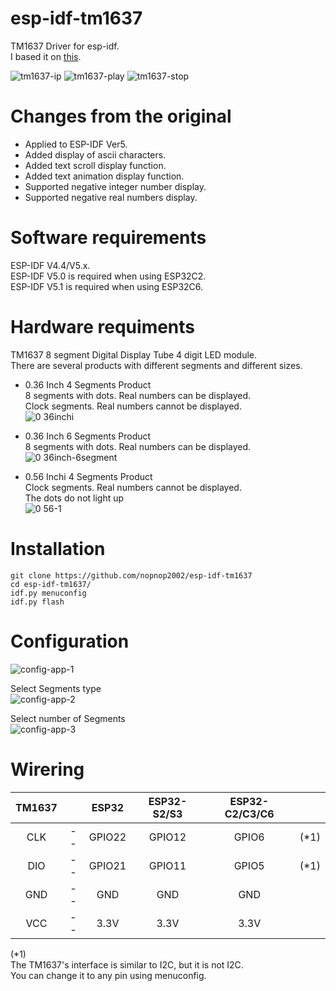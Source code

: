 # esp-idf-tm1637
TM1637 Driver for esp-idf.   
I based it on [this](https://github.com/petrows/esp-32-tm1637).   

![tm1637-ip](https://github.com/nopnop2002/esp-idf-tm1637/assets/6020549/15cb623d-2298-4344-a9c7-f573cb0255cd)
![tm1637-play](https://github.com/nopnop2002/esp-idf-tm1637/assets/6020549/bb98913e-f5e5-4f17-8d12-4cd9f16518f7)
![tm1637-stop](https://github.com/nopnop2002/esp-idf-tm1637/assets/6020549/b1928da8-c461-4772-8d33-8f82175c5f54)

# Changes from the original
- Applied to ESP-IDF Ver5.   
- Added display of ascii characters.   
- Added text scroll display function.   
- Added text animation display function.   
- Supported negative integer number display.   
- Supported negative real numbers display.   

# Software requirements
ESP-IDF V4.4/V5.x.   
ESP-IDF V5.0 is required when using ESP32C2.   
ESP-IDF V5.1 is required when using ESP32C6.   

# Hardware requiments
TM1637 8 segment Digital Display Tube 4 digit LED module.   
There are several products with different segments and different sizes.   
- 0.36 Inch 4 Segments Product   
 8 segments with dots. Real numbers can be displayed.   
 Clock segments. Real numbers cannot be displayed.   
![0 36inchi](https://github.com/nopnop2002/esp-idf-tm1637/assets/6020549/856f23ed-d198-4f68-b2a1-f085d59c0e11)

- 0.36 Inch 6 Segments Product   
 8 segments with dots. Real numbers can be displayed.   
![0 36inch-6segment](https://github.com/nopnop2002/esp-idf-tm1637/assets/6020549/b3bf7b07-1f64-44ac-9ee7-a5fd159bb657)

- 0.56 Inchi 4 Segments Product   
 Clock segments. Real numbers cannot be displayed.   
 The dots do not light up   
![0 56-1](https://github.com/nopnop2002/esp-idf-tm1637/assets/6020549/54afb3f0-c6dc-46a4-9b77-6809cd70e2e8)

# Installation
```
git clone https://github.com/nopnop2002/esp-idf-tm1637
cd esp-idf-tm1637/
idf.py menuconfig
idf.py flash
```

# Configuration   

![config-app-1](https://github.com/nopnop2002/esp-idf-tm1637/assets/6020549/da9fad9b-f510-4a02-84a5-af44d588aa97)

Select Segments type   
![config-app-2](https://github.com/nopnop2002/esp-idf-tm1637/assets/6020549/6a5b0c7c-32bd-4ede-b5ba-ff8bf9fba590)

Select number of Segments   
![config-app-3](https://github.com/nopnop2002/esp-idf-tm1637/assets/6020549/f67fc28f-4b7d-4431-a61a-f9f41b453800)

# Wirering

|TM1637||ESP32|ESP32-S2/S3|ESP32-C2/C3/C6||
|:-:|:-:|:-:|:-:|:-:|:-:|
|CLK|--|GPIO22|GPIO12|GPIO6|(*1)|
|DIO|--|GPIO21|GPIO11|GPIO5|(*1)|
|GND|--|GND|GND|GND||
|VCC|--|3.3V|3.3V|3.3V||

(*1)   
The TM1637's interface is similar to I2C, but it is not I2C.   
You can change it to any pin using menuconfig.   

